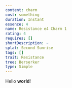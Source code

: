 ```yaml
---
content: charm
cost: something
duration: Instant
essence: 4
name: Resistance e4 Charm 1
rating: 4
requires: []
shortDescription: ~
splat: Second Sunrise
tags: []
trait: Resistance
tree: Berserker
type: Simple
---
```


Hello **world**!
